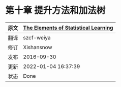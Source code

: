 # 第十章 提升方法和加法树


| 原文   | [The Elements of Statistical Learning](https://web.stanford.edu/~hastie/ElemStatLearn/printings/ESLII_print12.pdf) |
| --- | ---------------------------------------- |
| 翻译 | szcf-weiya                               |  
| 修订 | Xishansnow                               | 
| 发布 | 2016-09-30                               | 
| 更新 | 2022-01-04 16:37:39                      | 
| 状态 | Done                                     | 
